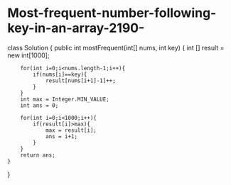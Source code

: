 # Most-frequent-number-following-key-in-an-array-2190-
class Solution {
    public int mostFrequent(int[] nums, int key) {
        int [] result = new int[1000];

        for(int i=0;i<nums.length-1;i++){
            if(nums[i]==key){
                result[nums[i+1]-1]++;
            }
        }
        int max = Integer.MIN_VALUE;
        int ans = 0;

        for(int i=0;i<1000;i++){
            if(result[i]>max){
                max = result[i];
                ans = i+1;
            }
        }
        return ans;
    }
}
